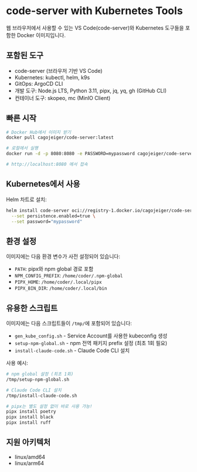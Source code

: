 # code-server with Kubernetes Tools

웹 브라우저에서 사용할 수 있는 VS Code(code-server)와 Kubernetes 도구들을 포함한 Docker 이미지입니다.

## 포함된 도구
- code-server (브라우저 기반 VS Code)
- Kubernetes: kubectl, helm, k9s
- GitOps: ArgoCD CLI
- 개발 도구: Node.js LTS, Python 3.11, pipx, jq, yq, gh (GitHub CLI)
- 컨테이너 도구: skopeo, mc (MinIO Client)

## 빠른 시작

```bash
# Docker Hub에서 이미지 받기
docker pull cagojeiger/code-server:latest

# 로컬에서 실행
docker run -d -p 8080:8080 -e PASSWORD=mypassword cagojeiger/code-server:latest

# http://localhost:8080 에서 접속
```

## Kubernetes에서 사용

Helm 차트로 설치:
```bash
helm install code-server oci://registry-1.docker.io/cagojeiger/code-server \
  --set persistence.enabled=true \
  --set password="mypassword"
```

## 환경 설정

이미지에는 다음 환경 변수가 사전 설정되어 있습니다:
- `PATH`: pipx와 npm global 경로 포함
- `NPM_CONFIG_PREFIX`: `/home/coder/.npm-global`
- `PIPX_HOME`: `/home/coder/.local/pipx`
- `PIPX_BIN_DIR`: `/home/coder/.local/bin`

## 유용한 스크립트

이미지에는 다음 스크립트들이 `/tmp/`에 포함되어 있습니다:
- `gen_kube_config.sh` - Service Account를 사용한 kubeconfig 생성
- `setup-npm-global.sh` - npm 전역 패키지 prefix 설정 (최초 1회 필요)
- `install-claude-code.sh` - Claude Code CLI 설치

사용 예시:
```bash
# npm global 설정 (최초 1회)
/tmp/setup-npm-global.sh

# Claude Code CLI 설치
/tmp/install-claude-code.sh

# pipx는 별도 설정 없이 바로 사용 가능!
pipx install poetry
pipx install black
pipx install ruff
```

## 지원 아키텍처
- linux/amd64
- linux/arm64